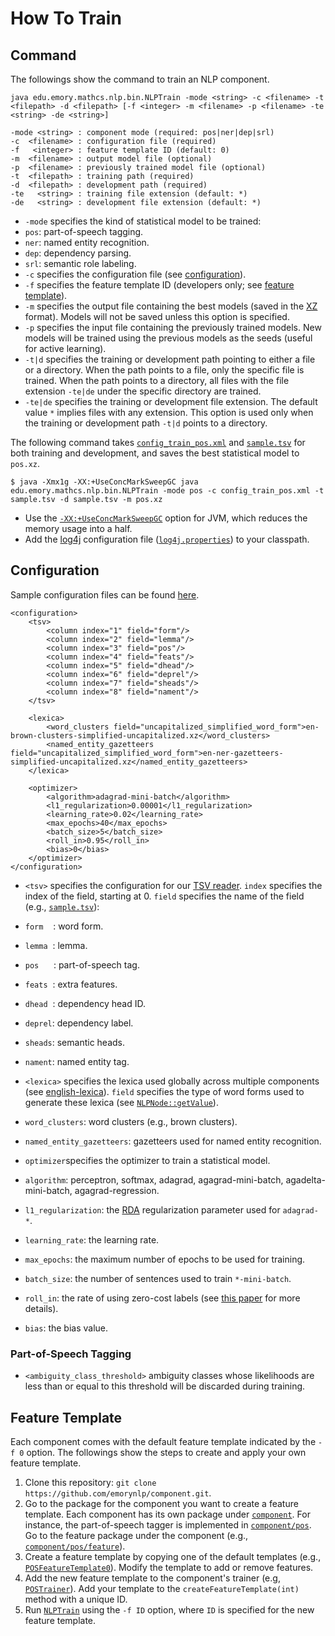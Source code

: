 # How To Train

## Command

The followings show the command to train an NLP component.

```
java edu.emory.mathcs.nlp.bin.NLPTrain -mode <string> -c <filename> -t <filepath> -d <filepath> [-f <integer> -m <filename> -p <filename> -te <string> -de <string>]

-mode <string> : component mode (required: pos|ner|dep|srl)
-c  <filename> : configuration file (required)
-f   <integer> : feature template ID (default: 0)
-m  <filename> : output model file (optional)
-p  <filename> : previously trained model file (optional)
-t  <filepath> : training path (required)
-d  <filepath> : development path (required)
-te   <string> : training file extension (default: *)
-de   <string> : development file extension (default: *)
```

* `-mode` specifies the kind of statistical model to be trained:
 * `pos`: part-of-speech tagging.
 * `ner`: named entity recognition.
 * `dep`: dependency parsing.
 * `srl`: semantic role labeling.
* `-c` specifies the configuration file (see [configuration](#configuration)).
* `-f` specifies the feature template ID (developers only; see [feature template](#feature-template)).
* `-m` specifies the output file containing the best models (saved in the [XZ](http://tukaani.org) format). Models will not be saved unless this option is specified.
* `-p` specifies the input file containing the previously trained models. New models will be trained using the previous models as the seeds (useful for active learning).
* `-t|d` specifies the training or development path pointing to either a file or a directory. When the path points to a file, only the specific file is trained. When the path points to a directory, all files with the file extension `-te|de` under the specific directory are trained.
* `-te|de` specifies the training or development file extension. The default value `*` implies files with any extension. This option is used only when the training or development path `-t|d` points to a directory.

The following command takes [`config_train_pos.xml`](../src/main/resources/configuration/config_train_pos.xml) and [`sample.tsv`](../src/main/resources/dat/sample.tsv) for both training and development, and saves the best statistical model to `pos.xz`.

```
$ java -Xmx1g -XX:+UseConcMarkSweepGC java edu.emory.mathcs.nlp.bin.NLPTrain -mode pos -c config_train_pos.xml -t sample.tsv -d sample.tsv -m pos.xz
```

* Use the [`-XX:+UseConcMarkSweepGC`](http://www.oracle.com/technetwork/java/tuning-139912.html) option for JVM, which reduces the memory usage into a half.
* Add the [log4j](http://logging.apache.org/log4j/) configuration file ([`log4j.properties`](../src/main/resources/configuration/log4j.properties)) to your classpath.

## Configuration

Sample configuration files can be found [here](../src/main/resources/configuration/).

```
<configuration>
    <tsv>
        <column index="1" field="form"/>
        <column index="2" field="lemma"/>
        <column index="3" field="pos"/>
        <column index="4" field="feats"/>
        <column index="5" field="dhead"/>
        <column index="6" field="deprel"/>
        <column index="7" field="sheads"/>
        <column index="8" field="nament"/>
    </tsv>

    <lexica>
        <word_clusters field="uncapitalized_simplified_word_form">en-brown-clusters-simplified-uncapitalized.xz</word_clusters>
        <named_entity_gazetteers field="uncapitalized_simplified_word_form">en-ner-gazetteers-simplified-uncapitalized.xz</named_entity_gazetteers>
    </lexica>

    <optimizer>
        <algorithm>adagrad-mini-batch</algorithm>
        <l1_regularization>0.00001</l1_regularization>
        <learning_rate>0.02</learning_rate>
        <max_epochs>40</max_epochs>
        <batch_size>5</batch_size>
        <roll_in>0.95</roll_in>
        <bias>0</bias>
    </optimizer>
</configuration>
```

* `<tsv>` specifies the configuration for our [TSV reader](../src/main/java/edu/emory/mathcs/nlp/component/template/reader/TSVReader.java). `index` specifies the index of the field, starting at 0. `field` specifies the name of the field (e.g., [`sample.tsv`](../src/main/resources/dat/sample.tsv)):
 * `form`&nbsp;&nbsp;&nbsp;&nbsp;: word form.
 * `lemma`&nbsp;&nbsp;: lemma.
 * `pos`&nbsp;&nbsp;&nbsp;&nbsp;&nbsp;&nbsp;: part-of-speech tag.
 * `feats`&nbsp;&nbsp;: extra features.
 * `dhead`&nbsp;&nbsp;: dependency head ID.
 * `deprel`: dependency label.
 * `sheads`: semantic heads.
 * `nament`: named entity tag.

* `<lexica>` specifies the lexica used globally across multiple components (see [english-lexica](https://github.com/emorynlp/english-models)). `field` specifies the type of word forms used to generate these lexica (see [`NLPNode::getValue`](../src/main/java/edu/emory/mathcs/nlp/component/template/node/NLPNode.java#L174)).
 * `word_clusters`: word clusters (e.g., brown clusters).
 * `named_entity_gazetteers`: gazetteers used for named entity recognition.

* `optimizer`specifies the optimizer to train a statistical model.
 * `algorithm`: perceptron, softmax, adagrad, agagrad-mini-batch, agadelta-mini-batch, agagrad-regression.
 * `l1_regularization`: the [RDA](http://www.jmlr.org/papers/volume11/xiao10a/xiao10a.pdf) regularization parameter used for `adagrad-*`.
 * `learning_rate`: the learning rate.
 * `max_epochs`: the maximum number of epochs to be used for training.
 * `batch_size`: the number of sentences used to train `*-mini-batch`.
 * `roll_in`: the rate of using zero-cost labels (see [this paper](http://jmlr.org/proceedings/papers/v37/changb15.pdf) for more details).
 * `bias`: the bias value.

### Part-of-Speech Tagging

* `<ambiguity_class_threshold>` ambiguity classes whose likelihoods are less than or equal to this threshold will be discarded during training.

## Feature Template

Each component comes with the default feature template indicated by the `-f 0` option. The followings show the steps to create and apply your own feature template.

1. Clone this repository: `git clone https://github.com/emorynlp/component.git`.
1. Go to the package for the component you want to create a feature template. Each component has its own package under [`component`](../src/main/java/edu/emory/mathcs/nlp/component). For instance, the part-of-speech tagger is implemented in [`component/pos`](../src/main/java/edu/emory/mathcs/nlp/component/pos/). Go to the feature package under the component (e.g., [`component/pos/feature`](../src/main/java/edu/emory/mathcs/nlp/component/pos/feature/)).
1. Create a feature template by copying one of the default templates (e.g., [`POSFeatureTemplate0`](../src/main/java/edu/emory/mathcs/nlp/component/pos/feature/POSFeatureTemplate0.java)). Modify the template to add or remove features.
1. Add the new feature template to the component's trainer (e.g, [`POSTrainer`](../src/main/java/edu/emory/mathcs/nlp/component/pos/POSTrainer.java)). Add your template to the `createFeatureTemplate(int)` method with a unique ID.
1. Run [`NLPTrain`](../src/main/java/edu/emory/mathcs/nlp/bin/NLPTrain.java) using the `-f ID` option, where `ID` is specified for the new feature template.